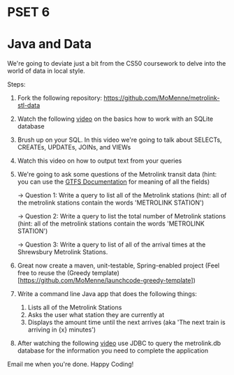 PSET 6
======

#  Java and Data

We're going to deviate just a bit from the CS50 coursework to delve into the world of data in local style.

Steps:
1)  Fork the following repository: https://github.com/MoMenne/metrolink-stl-data

2)  Watch the following [video](http://tv.launchcode.us/#/videos/sqlite?lesson=Databases) on the basics how to work with an SQLite database

3)  Brush up on your SQL.  In this video we're going to talk about SELECTs, CREATEs, UPDATEs, JOINs, and VIEWs

4)  Watch this video on how to output text from your queries

5)  We're going to ask some questions of the Metrolink transit data (hint:  you can use the [GTFS Documentation](https://developers.google.com/transit/gtfs/reference) for meaning of all the fields)

    ->  Question 1:  Write a query to list  all of the Metrolink stations (hint:  all of the metrolink stations contain the words 'METROLINK STATION')

    ->  Question 2:  Write a query to list the total number of Metrolink stations  (hint:  all of the metrolink stations contain the words 'METROLINK STATION')

    ->  Question 3:  Write a query to list of all of the arrival times at the Shrewsbury Metrolink Stations.

6)  Great now create a maven, unit-testable, Spring-enabled project (Feel free to reuse the (Greedy template)[https://github.com/MoMenne/launchcode-greedy-template])

7)  Write a command line Java app that does the following things:
    1)  Lists all of the Metrolink Stations
    2)  Asks the user what station they are currently at
    3)  Displays the amount time until the next arrives (aka 'The next train is arriving in {x} minutes')

8)  After watching the following [video]() use JDBC to query the metrolink.db database for the information you need to complete the application

Email me when you're done.  Happy Coding!


